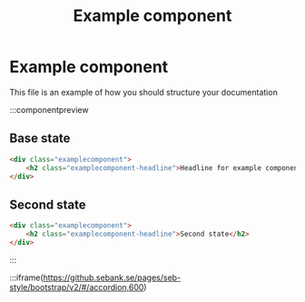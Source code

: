 ﻿---
title: Example component
guid: example-component-guid-used-for-testing-dont-change
componentid: example-component
---
# Example component
This file is an example of how you should structure your documentation

:::componentpreview
## Base state
```html
<div class="examplecomponent">
    <h2 class="examplecomponent-headline">Headline for example component</h2>
</div>
```

## Second state
```html
<div class="examplecomponent">
    <h2 class="examplecomponent-headline">Second state</h2>
</div>
```
:::


:::iframe(https://github.sebank.se/pages/seb-style/bootstrap/v2/#/accordion,600)
